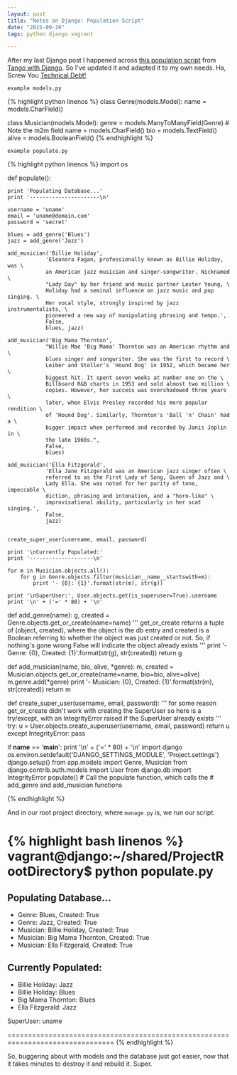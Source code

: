 ```yaml
---
layout: post
title: "Notes on Django: Population Script"
date: "2015-09-16"
tags: python django vagrant

---
```


After my last Django post I happened across [this population script][ps] from [Tango with Django][twd].  So I've updated it and adapted it to my own needs.  Ha, Screw You [Technical Debt!][td]

<!--more-->

`example models.py`

{% highlight python linenos %}
class Genre(models.Model):
    name = models.CharField()


class Musician(models.Model):
    genre = models.ManyToManyField(Genre)  # Note the m2m field
    name = models.CharField()
    bio = models.TextField()
    alive = models.BooleanField()
{% endhighlight %}

`example populate.py`

{% highlight python linenos %}
import os


def populate():

    print 'Populating Database...'
    print '----------------------\n'

    username = 'uname'
    email = 'uname@domain.com'
    password = 'secret'

    blues = add_genre('Blues')
    jazz = add_genre('Jazz')

    add_musician('Billie Holiday',
                'Eleanora Fagan, professionally known as Billie Holiday, was \
                an American jazz musician and singer-songwriter. Nicknamed \
                "Lady Day" by her friend and music partner Lester Young, \
                Holiday had a seminal influence on jazz music and pop singing. \
                Her vocal style, strongly inspired by jazz instrumentalists, \
                pioneered a new way of manipulating phrasing and tempo.',
                False,
                blues, jazz)

    add_musician('Big Mama Thornton',
                "Willie Mae 'Big Mama' Thornton was an American rhythm and \
                blues singer and songwriter. She was the first to record \
                Leiber and Stoller's 'Hound Dog' in 1952, which became her \
                biggest hit. It spent seven weeks at number one on the \
                Billboard R&B charts in 1953 and sold almost two million \
                copies. However, her success was overshadowed three years \
                later, when Elvis Presley recorded his more popular rendition \
                of 'Hound Dog'. Similarly, Thornton's 'Ball 'n' Chain' had a \
                bigger impact when performed and recorded by Janis Joplin in \
                the late 1960s.",
                False,
                blues)

    add_musician('Ella Fitzgerald',
                'Ella Jane Fitzgerald was an American jazz singer often \
                referred to as the First Lady of Song, Queen of Jazz and \
                Lady Ella. She was noted for her purity of tone, impeccable \
                diction, phrasing and intonation, and a "horn-like" \
                improvisational ability, particularly in her scat singing.',
                False,
                jazz)


    create_super_user(username, email, password)

    print '\nCurrently Populated:'
    print '--------------------\n'

    for m in Musician.objects.all():
        for g in Genre.objects.filter(musician__name__startswith=m):
            print '- {0}: {1}'.format(str(m), str(g))

    print '\nSuperUser:', User.objects.get(is_superuser=True).username
    print '\n' + ('=' * 80) + '\n'


def add_genre(name):
    g, created = Genre.objects.get_or_create(name=name)
    '''
    get_or_create returns a tuple of (object, created), where
    the object is the db entry and created is a Boolean referring
    to whether the object was just created or not.  So, if nothing's
    gone wrong False will indicate the object already exists
    '''
    print '- Genre: {0}, Created: {1}'.format(str(g), str(created))
    return g


def add_musician(name, bio, alive, *genre):
    m, created = Musician.objects.get_or_create(name=name,
                                                bio=bio,
                                                alive=alive)
    m.genre.add(*genre)
    print '- Musician: {0}, Created: {1}'.format(str(m), str(created))
    return m


def create_super_user(username, email, password):
    '''
    for some reason get_or_create didn't work with creating the
    SuperUser so here is a try/except, with an IntegrityError
    raised if the SuperUser already exists
    '''
    try:
        u = User.objects.create_superuser(username, email, password)
        return u
    except IntegrityError:
        pass

if __name__ == '__main__':
    print '\n' + ('=' * 80) + '\n'
    import django
    os.environ.setdefault('DJANGO_SETTINGS_MODULE',
                          'Project.settings')
    django.setup()
    from app.models import Genre, Musician
    from django.contrib.auth.models import User
    from django.db import IntegrityError
    populate()  # Call the populate function, which calls the
                # add_genre and add_musician functions

{% endhighlight %}


And in our root project directory, where `manage.py` is, we run our script.


{% highlight bash linenos %}
vagrant@django:~/shared/ProjectRootDirectory$ python populate.py
================================================================================

Populating Database...
----------------------

- Genre: Blues, Created: True
- Genre: Jazz, Created: True
- Musician: Billie Holiday, Created: True
- Musician: Big Mama Thornton, Created: True
- Musician: Ella Fitzgerald, Created: True

Currently Populated:
--------------------

- Billie Holiday: Jazz
- Billie Holiday: Blues
- Big Mama Thornton: Blues
- Ella Fitzgerald: Jazz

SuperUser: uname

================================================================================
{% endhighlight %}


So, buggering about with models and the database just got easier, now that it takes minutes to destroy it and rebuild it. Super.

[ps]: http://www.tangowithdjango.com/book/chapters/models.html#creating-a-population-script
[twd]: http://www.tangowithdjango.com/
[td]: http://www.discoposse.com/index.php/2014/11/09/pay-yourself-first-the-art-of-reducing-technical-debt/
